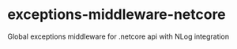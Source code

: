 # exceptions-middleware-netcore
Global exceptions middleware for .netcore api with NLog integration
